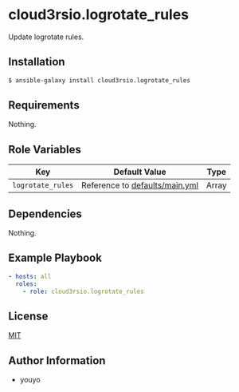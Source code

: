 cloud3rsio.logrotate_rules
=========

Update logrotate rules.

Installation
------------

```bash
$ ansible-galaxy install cloud3rsio.logrotate_rules
```

Requirements
------------

Nothing.

Role Variables
--------------

| Key | Default Value | Type |
| ------------- | ------------- | ------------- |
| `logrotate_rules` | Reference to [defaults/main.yml](defaults/main.yml) | Array |

Dependencies
------------

Nothing.

Example Playbook
----------------

```yaml
- hosts: all
  roles:
    - role: cloud3rsio.logrotate_rules
```

License
-------

[MIT](LICENSE)

Author Information
------------------

- youyo
